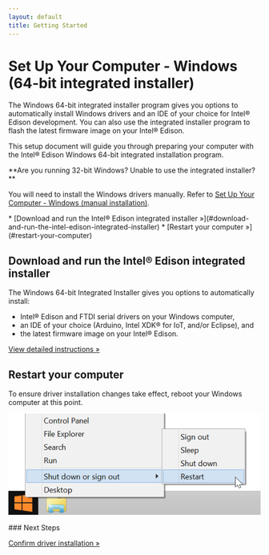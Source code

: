 ```yaml
---
layout: default
title: Getting Started
---
```


# Set Up Your Computer - Windows (64-bit integrated installer)

The Windows 64-bit integrated installer program gives you options to automatically install Windows drivers and an IDE of your choice for Intel® Edison development. You can also use the integrated installer program to flash the latest firmware image on your Intel® Edison.

This setup document will guide you through preparing your computer with the Intel® Edison Windows 64-bit integrated installation program.

<div class="callout info" markdown="1">
**Are you running 32-bit Windows? Unable to use the integrated installer?**

You will need to install the Windows drivers manually. Refer to [Set Up Your Computer - Windows (manual installation)](manual_installation.html). 
</div>

<div id="toc" class="box" markdown="1">
* [Download and run the Intel® Edison integrated installer »](#download-and-run-the-intel-edison-integrated-installer)
* [Restart your computer »](#restart-your-computer)
</div>

<!-- <div class="related-videos" class="callout video">
[Intel Edison: Set Up Your Computer - Windows Integrated Installer (preview video)](https://drive.google.com/open?id=0B6gHgawzKtxCejNuYjc3a216X3M&authuser=0)
</div> -->


## Download and run the Intel® Edison integrated installer

<div class="tldr" markdown="1">
The Windows 64-bit Integrated Installer gives you options to automatically install:

* Intel® Edison and FTDI serial drivers on your Windows computer,
* an IDE of your choice (Arduino, Intel XDK® for IoT, and/or Eclipse), and
* the latest firmware image on your Intel® Edison.

[View detailed instructions »](details-install_integrated_installer.html)
</div>

## Restart your computer

<div class="tldr" markdown="1">
To ensure driver installation changes take effect, reboot your Windows computer at this point.
</div>

![Choose Restart from the Windows Start menu](images/restart_windows.png)


<div id="next-steps" class="note" markdown="1">
### Next Steps

[Confirm driver installation »](confirm_drivers.html)
</div>
